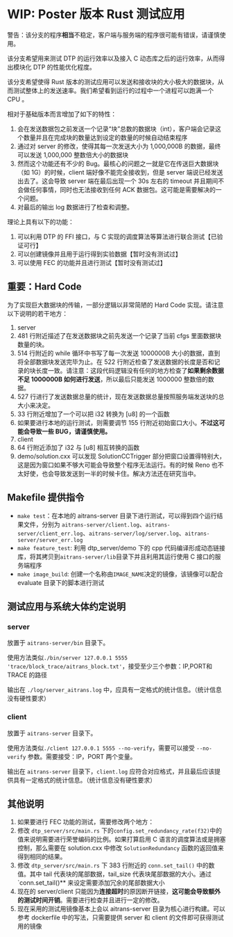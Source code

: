 # WIP: Poster 版本 Rust 测试应用

警告：该分支的程序**相当**不稳定，客户端与服务端的程序很可能有错误，请谨慎使用。

该分支希望用来测试 DTP 的运行效率以及接入 C 动态库之后的运行效率，从而得出模块化 DTP 的性能优化程度。

该分支希望使得 Rust 版本的测试应用可以发送和接收块的大小极大的数据块，从而测试整体上的发送速率。我们希望看到运行的过程中一个进程可以跑满一个 CPU 。

相对于基础版本而言增加了如下的特性：

1. 会在发送数据包之前发送一个记录“块”总数的数据块（int），客户端会记录这个数量并且在完成块的数量达到设定的数量的时候自动结束程序
2. 通过对 server 的修改，使得其每一次发送大小为 1,000,000B 的数据，最终可以发送 1,000,000 整数倍大小的数据块
  1. 然而这个功能还有不少的 Bug。最核心的问题之一就是它在传送巨大数据块（如 1G）的时候，client 端好像不能完全接收到，但是 server 端说已经发送出去了。这会导致 server 端在最后出现一个 30s 左右的 timeout 并且期间不会做任何事情，同时也无法接收到任何 ACK 数据包。这可能是需要解决的一个问题。
3. 对最后的输出 log 数据进行了检查和调整。

理论上具有以下的功能：

1. 可以利用 DTP 的 FFI 接口，与 C 实现的调度算法等算法进行联合测试【已验证可行】
2. 可以创建镜像并且用于运行得到实验数据【暂时没有测试过】
3. 可以使用 FEC 的功能并且进行测试【暂时没有测试过】

## 重要：Hard Code

为了实现巨大数据块的传输，一部分逻辑以非常简陋的 Hard Code 实现。请注意以下说明的若干地方：

1. server
  1. 481 行附近描述了在发送数据块之前先发送一个记录了当前 cfgs 里面数据块数量的块。
  2. 514 行附近的 while 循环中书写了每一次发送 1000000B 大小的数据，直到将全部数据块发送完毕为止。在 522 行附近检查了发送数据的长度是否和记录的块长度一致。请注意：这段代码逻辑没有任何的地方检查了**如果剩余数据不足 1000000B 如何进行发送**，所以最后只能发送 1000000 整数倍的数据。
  3. 527 行进行了发送数据总量的统计，现在发送数据总量按照服务端发送块的总大小来决定。
  4. 33 行附近增加了一个可以把 i32 转换为 [u8] 的一个函数
  5. 如果要进行本地的运行测试，则需要调节 155 行附近初始窗口大小。**不过这可能会导致一些 BUG，请谨慎使用。**
2. client
  1. 64 行附近添加了 i32 与 [u8] 相互转换的函数
3. demo/solution.cxx
可以发现 SolutionCCTrigger 部分把窗口设置得特别大，这是因为窗口如果不够大可能会导致整个程序无法运行。有的时候 Reno 也不太好使，也会导致发送到一半的时候卡住。解决方法还在研究当中。
## Makefile 提供指令

* `make test`：在本地的 aitrans-server 目录下进行测试，可以得到四个运行结果文件，分别为 `aitrans-server/client.log`、`aitrans-server/client_err.log`、`aitrans-server/log/server.log`、`aitrans-server/server_err.log`
* `make feature_test`: 利用 dtp_server/demo 下的 cpp 代码编译形成动态链接库，将其拷贝到`aitrans-server/lib`目录下并且利用其运行使用 C 接口的服务端程序
* `make image_build`: 创建一个名称由`IMAGE_NAME`决定的镜像，该镜像可以配合 evaluate 目录下的脚本进行测试

## 测试应用与系统大体约定说明

### server

放置于 `aitrans-server/bin` 目录下。

使用方法类似`./bin/server 127.0.0.1 5555 'trace/block_trace/aitrans_block.txt'`，接受至少三个参数：IP,PORT和 TRACE 的路径

输出在 `./log/server_aitrans.log` 中，应具有一定格式的统计信息。（统计信息没有硬性要求）

### client

放置于 `aitrans-server` 目录下。

使用方法类似`./client 127.0.0.1 5555 --no-verify`，需要可以接受 `--no-verify` 参数。需要接受：IP，PORT 两个变量。

输出在 `aitrans-server` 目录下，`client.log` 应符合对应格式，并且最后应该提供具有一定格式的统计信息。（统计信息没有硬性要求）

## 其他说明

1. 如果要进行 FEC 功能的测试，需要修改两个地方：
  1. 修改 `dtp_server/src/main.rs` 下的`config.set_redundancy_rate(f32)`中的值来说明需要进行荣誉编码的比例。如果打算启用 C 语言的调度算法或是拥塞控制，那么需要在 solution.cxx 中修改 `SolutionRedundancy` 函数的返回值来得到相同的结果。
  2. 修改 `dtp_server/src/main.rs` 下 383 行附近的 `conn.set_tail()` 中的数值。其中 tail 代表块的尾部数据，tail_size 代表块尾部数据的大小。通过 `conn.set_tail()** 来设定需要添加冗余的尾部数据大小
2. 现在的 server/client 只能因为**连接超时**的原因断开链接，**这可能会导致额外的测试时间开销**。需要进行检查并且进行一定的修改。
3. 现在采用的测试用镜像基本上会以 aitrans-server 目录为核心进行构建。可以参考 dockerfile 中的写法，只需要提供 server 和 client 的文件即可获得测试用的镜像


